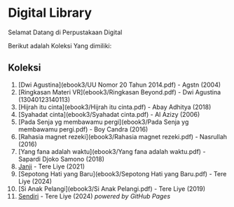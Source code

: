# Digital Library

Selamat Datang di Perpustakaan Digital

Berikut adalah Koleksi Yang dimiliki:

## Koleksi
1. [Dwi Agustina](ebook3/UU Nomor 20 Tahun 2014.pdf) - Agstn (2004)
2. [Ringkasan Materi VR](ebook3/Ringkasan Beyond.pdf) - Dwi Agustina (13040123140113)
3. [Hijrah itu cinta](ebook3/Hijrah itu cinta.pdf) - Abay Adhitya (2018)
4. [Syahadat cinta](ebook3/Syahadat cinta.pdf) - Al Azizy (2006)
5. [Pada Senja yg membawamu pergi](ebook3/Pada Senja yg membawamu pergi.pdf) - Boy Candra (2016)
6. [Rahasia magnet rezeki](ebook3/Rahasia magnet rezeki.pdf) - Nasrullah (2016)
7. [Yang fana adalah waktu](ebook3/Yang fana adalah waktu.pdf) - Sapardi Djoko Samono (2018)
8. [Janji](ebook3/Janji.pdf) - Tere Liye (2021)
9. [Sepotong Hati yang Baru](ebook3/Sepotong Hati yang Baru.pdf) - Tere Liye (2024)
10. [Si Anak Pelangi](ebook3/Si Anak Pelangi.pdf) - Tere Liye (2019)
11. [Sendiri](ebook3/Sendiri.pdf) - Tere Liye (2024)
   *powered by GitHub Pages*

